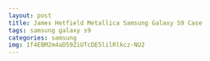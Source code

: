 ```yaml
---
layout: post
title: James Hetfield Metallica Samsung Galaxy S9 Case
tags: samsung galaxy s9
categories: samsung
img: 1f4EBM2m4aD59ZiUTcDE5lilRlkcz-NU2
---
```

